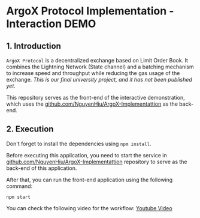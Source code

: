# ArgoX Protocol Implementation - Interaction DEMO

## 1. Introduction
`ArgoX Protocol` is a decentralized exchange based on Limit Order Book. It combines the Lightning Network (State channel) and a batching mechanism to increase speed and throughput while reducing the gas usage of the exchange. *This is our final university project, and it has not been published yet.*

This repository serves as the front-end of the interactive demonstration, which uses the [github.com/NguyenHiu/ArgoX-Implementattion](https://github.com/NguyenHiu/ArgoX-Implementattion/tree/interaction-demo) as the back-end. 

## 2. Execution
Don't forget to install the dependencies using `npm install`.

Before executing this application, you need to start the service in [github.com/NguyenHiu/ArgoX-Implementattion](https://github.com/NguyenHiu/ArgoX-Implementattion/tree/interaction-demo) repository to serve as the back-end of this application.

After that, you can run the front-end application using the following command:
```
npm start
```

You can check the following video for the workflow: [Youtube Video](https://www.youtube.com/watch?v=L6DvWfdBZxs)